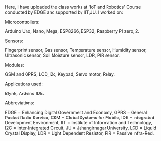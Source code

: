 Here, I have uploaded the class works at 'IoT and Robotics' Course conducted by EDGE and supported by IIT,JU. I worked on: 

Microcontrollers:

Arduino Uno, Nano, Mega,
ESP8266, ESP32,
Raspberry PI zero, 2.


Sensors:

Fingerprint sensor,
Gas sensor,
Temperature sensor,
Humidity sensor,
Ultrasonic sensor,
Soil Moisture sensor,
LDR,
PIR sensor.


Modules:

GSM and GPRS,
LCD_i2c,
Keypad,
Servo motor,
Relay.


Applications used:

Blynk,
Arduino IDE.



Abbreviations:

EDGE = Enhancing Digital Government and Economy,
GPRS = General Packet Radio Service,
GSM = Global Systems for Mobile,
IDE = Integrated Development Environment,
IIT = Institute of Information and Technology,
I2C = Inter-Integrated Circuit,
JU = Jahangirnagar University,
LCD = Liquid Crystal Display,
LDR = Light Dependent Resistor,
PIR = Passive Infra-Red.
